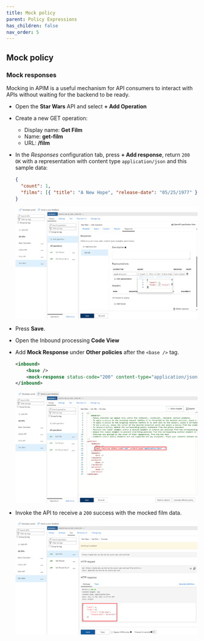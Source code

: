 ```yaml
---
title: Mock policy
parent: Policy Expressions
has_children: false
nav_order: 5
---
```



## Mock policy

### Mock responses

Mocking in APIM is a useful mechanism for API consumers to interact with APIs without waiting for the backend to be ready. 

- Open the **Star Wars** API and select **+ Add Operation**
- Create a new GET operation:
  - Display name: **Get Film**
  - Name: **get-film**
  - URL: **/film**
- In the *Responses* configuration tab, press **+ Add response**, return `200 OK` with a representation with content type `application/json` and this sample data:

  ```json
  {
    "count": 1,
    "films": [{ "title": "A New Hope", "release-date": "05/25/1977" }]
  }
  ```
  
  ![APIM Policy Mock Frontend](../../assets/images/apim-policy-mock-frontend.png)

- Press **Save**.
- Open the Inbound processing **Code View**
- Add **Mock Response** under **Other policies** after the `<base />` tag.

  ```xml    
  <inbound>
      <base />
      <mock-response status-code="200" content-type="application/json" />
  </inbound>
  ```

  ![APIM Policy Mock Inbound](../../assets/images/apim-policy-mock-inbound.png)

- Invoke the API to receive a `200` success with the mocked film data.

  ![APIM Policy Mock Response](../../assets/images/apim-policy-mock-response.png)
